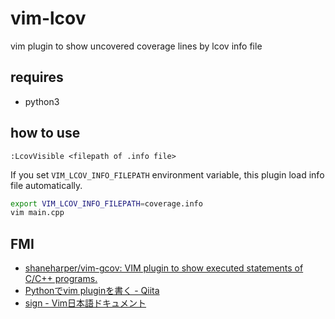 # vim-lcov

vim plugin to show uncovered coverage lines by lcov info file

## requires
* python3

## how to use
```
:LcovVisible <filepath of .info file>
```

If you set `VIM_LCOV_INFO_FILEPATH` environment variable, this plugin load info file automatically.
``` bash
export VIM_LCOV_INFO_FILEPATH=coverage.info
vim main.cpp
```

## FMI
* [shaneharper/vim\-gcov: VIM plugin to show executed statements of C/C\+\+ programs\.]( https://github.com/shaneharper/vim-gcov )
* [Pythonでvim pluginを書く \- Qiita]( https://qiita.com/zakuro9715/items/98449dd4c6b9e1d61ef5 )
* [sign \- Vim日本語ドキュメント]( https://vim-jp.org/vimdoc-ja/sign.html )
